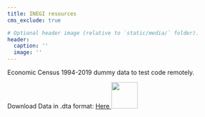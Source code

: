 ```yaml
---
title: INEGI resources
cms_exclude: true

# Optional header image (relative to `static/media/` folder).
header:
  caption: ''
  image: ''
---
```


Economic Census 1994-2019 dummy data to test code remotely.

<p> Download Data in .dta format:  <a href="https://www.dropbox.com/scl/fo/q0vdlc3mwqmezqu914a3f/h?rlkey=otkg2odesc3xhl19n6xa0k6ro&dl=0"> Here <img style='display:inline;' src='https://upload.wikimedia.org/wikipedia/commons/f/f5/Stata_2015_logo.gif' width="60" height="60" /> </a> </p>

